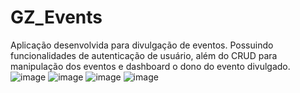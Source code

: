 # GZ_Events
 
Aplicação desenvolvida para divulgação de eventos.
   Possuindo funcionalidades de autenticação de usuário, além do CRUD para manipulação dos eventos e dashboard o dono do evento divulgado.![image](https://user-images.githubusercontent.com/81825952/162497710-34a3788f-1b5d-4384-9bb1-88542aedfdaf.png)
![image](https://user-images.githubusercontent.com/81825952/162549315-519dfae7-00bf-4f04-ac11-4452ae171d03.png)
![image](https://user-images.githubusercontent.com/81825952/162549336-603b868e-f416-4f5f-9477-249c690defac.png)
![image](https://user-images.githubusercontent.com/81825952/162549402-7b70a6c6-b828-453a-9f55-4bbd33215c0e.png)
